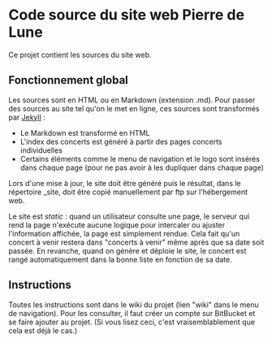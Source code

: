# Code source du site web Pierre de Lune #

Ce projet contient les sources du site web.

## Fonctionnement global ##

Les sources sont en HTML ou en Markdown (extension .md). Pour passer des sources
au site tel qu'on le met en ligne, ces sources sont transformés par [Jekyll](jekyllrb.com) :

- Le Markdown est transformé en HTML
- L'index des concerts est généré à partir des pages concerts individuelles
- Certains éléments comme le menu de navigation et le logo sont insérés dans 
  chaque page (pour ne pas avoir à les dupliquer dans chaque page)

Lors d'une mise à jour, le site doit être généré puis le résultat, dans le répertoire
_site, doit être copié manuellement par ftp sur l'hébergement web.

Le site est _static_ : quand un utilisateur consulte une page, le serveur qui rend la page
n'exécute aucune logique pour intercaler ou ajuster l'information affichée, la page est
simplement rendue. Cela fait qu'un concert à venir restera dans "concerts à venir" même
après que sa date soit passée. En revanche, quand on génère et déploie le site, le concert
est rangé automatiquement dans la bonne liste en fonction de sa date.

## Instructions ##

Toutes les instructions sont dans le wiki du projet (lien "wiki" dans le menu de navigation).
Pour les consulter, il faut créer un compte sur BitBucket et se faire ajouter au projet.
(Si vous lisez ceci, c'est vraisemblablement que cela est déjà le cas.)
